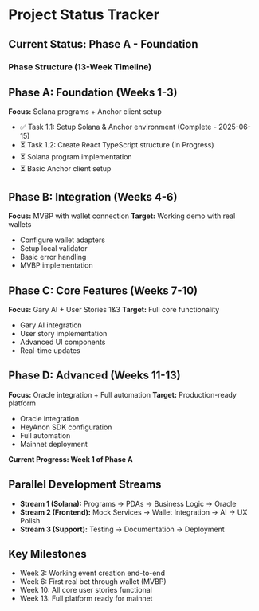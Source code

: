 # Project Status Tracker

## Current Status: Phase A - Foundation

### Phase Structure (13-Week Timeline)

## Phase A: Foundation (Weeks 1-3)
**Focus:** Solana programs + Anchor client setup
- ✅ Task 1.1: Setup Solana & Anchor environment (Complete - 2025-06-15)
- ⏳ Task 1.2: Create React TypeScript structure (In Progress)
- ⏳ Solana program implementation
- ⏳ Basic Anchor client setup

## Phase B: Integration (Weeks 4-6)
**Focus:** MVBP with wallet connection
**Target:** Working demo with real wallets
- Configure wallet adapters
- Setup local validator
- Basic error handling
- MVBP implementation

## Phase C: Core Features (Weeks 7-10)
**Focus:** Gary AI + User Stories 1&3
**Target:** Full core functionality
- Gary AI integration
- User story implementation
- Advanced UI components
- Real-time updates

## Phase D: Advanced (Weeks 11-13)
**Focus:** Oracle integration + Full automation
**Target:** Production-ready platform
- Oracle integration
- HeyAnon SDK configuration
- Full automation
- Mainnet deployment

**Current Progress: Week 1 of Phase A**

## Parallel Development Streams
- **Stream 1 (Solana):** Programs → PDAs → Business Logic → Oracle
- **Stream 2 (Frontend):** Mock Services → Wallet Integration → AI → UX Polish
- **Stream 3 (Support):** Testing → Documentation → Deployment

## Key Milestones
- Week 3: Working event creation end-to-end
- Week 6: First real bet through wallet (MVBP)
- Week 10: All core user stories functional
- Week 13: Full platform ready for mainnet 